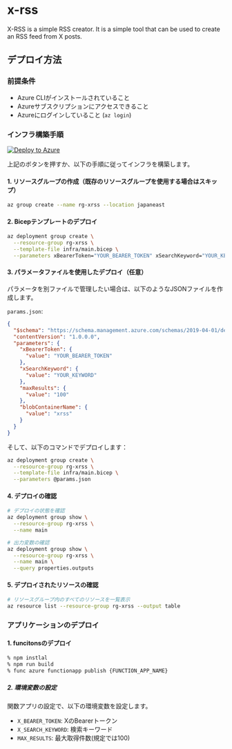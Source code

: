 # x-rss

X-RSS is a simple RSS creator. It is a simple tool that can be used to create an RSS feed from X posts.

## デプロイ方法

### 前提条件

- Azure CLIがインストールされていること
- Azureサブスクリプションにアクセスできること
- Azureにログインしていること (`az login`)

### インフラ構築手順

[![Deploy to Azure](https://aka.ms/deploytoazurebutton)](https://portal.azure.com/#create/Microsoft.Template/uri/https%3A%2F%2Fkenichiro-kimura.github.io%2Fx-rss%2Fazuredeploy.json)

上記のボタンを押すか、以下の手順に従ってインフラを構築します。

#### 1. リソースグループの作成（既存のリソースグループを使用する場合はスキップ）

```bash
az group create --name rg-xrss --location japaneast
```

#### 2. Bicepテンプレートのデプロイ

```bash
az deployment group create \
  --resource-group rg-xrss \
  --template-file infra/main.bicep \
  --parameters xBearerToken="YOUR_BEARER_TOKEN" xSearchKeyword="YOUR_KEYWORD"
```

#### 3. パラメータファイルを使用したデプロイ（任意）

パラメータを別ファイルで管理したい場合は、以下のようなJSONファイルを作成します。

`params.json`:
```json
{
  "$schema": "https://schema.management.azure.com/schemas/2019-04-01/deploymentParameters.json#",
  "contentVersion": "1.0.0.0",
  "parameters": {
    "xBearerToken": {
      "value": "YOUR_BEARER_TOKEN"
    },
    "xSearchKeyword": {
      "value": "YOUR_KEYWORD"
    },
    "maxResults": {
      "value": "100"
    },
    "blobContainerName": {
      "value": "xrss"
    }
  }
}
```

そして、以下のコマンドでデプロイします：

```bash
az deployment group create \
  --resource-group rg-xrss \
  --template-file infra/main.bicep \
  --parameters @params.json
```

#### 4. デプロイの確認

```bash
# デプロイの状態を確認
az deployment group show \
  --resource-group rg-xrss \
  --name main

# 出力変数の確認
az deployment group show \
  --resource-group rg-xrss \
  --name main \
  --query properties.outputs
```

#### 5. デプロイされたリソースの確認

```bash
# リソースグループ内のすべてのリソースを一覧表示
az resource list --resource-group rg-xrss --output table
```

### アプリケーションのデプロイ

#### 1. funcitonsのデプロイ

```bash
% npm instlal
% npm run build
% func azure functionapp publish {FUNCTION_APP_NAME}
```

##### 2. 環境変数の設定

関数アプリの設定で、以下の環境変数を設定します。

- `X_BEARER_TOKEN`: XのBearerトークン
- `X_SEARCH_KEYWORD`: 検索キーワード
- `MAX_RESULTS`: 最大取得件数(規定では100)
